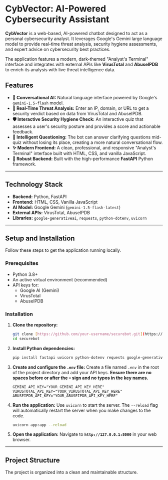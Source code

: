 # CybVector: AI-Powered Cybersecurity Assistant



**CybVector** is a web-based, AI-powered chatbot designed to act as a personal cybersecurity analyst. It leverages Google's Gemini large language model to provide real-time threat analysis, security hygiene assessments, and expert advice on cybersecurity best practices.



The application features a modern, dark-themed "Analyst's Terminal" interface and integrates with external APIs like **VirusTotal** and **AbuseIPDB** to enrich its analysis with live threat intelligence data.

## Features

* **🤖 Conversational AI:** Natural language interface powered by Google's `gemini-1.5-flash` model.
* **🔎 Real-Time Threat Analysis:** Enter an IP, domain, or URL to get a security verdict based on data from VirusTotal and AbuseIPDB.
* **🛡️ Interactive Security Hygiene Check:** An interactive quiz that assesses a user's security posture and provides a score and actionable feedback.
* **🧠 Intelligent Questioning:** The bot can answer clarifying questions mid-quiz without losing its place, creating a more natural conversational flow.
* **✨ Modern Frontend:** A clean, professional, and responsive "Analyst's Terminal" interface built with HTML, CSS, and vanilla JavaScript.
* **🐍 Robust Backend:** Built with the high-performance **FastAPI** Python framework.

---

## Technology Stack

* **Backend:** Python, FastAPI
* **Frontend:** HTML, CSS, Vanilla JavaScript
* **AI Model:** Google Gemini (`gemini-1.5-flash-latest`)
* **External APIs:** VirusTotal, AbuseIPDB
* **Libraries:** `google-generativeai`, `requests`, `python-dotenv`, `uvicorn`

---

## Setup and Installation

Follow these steps to get the application running locally.

### Prerequisites

* Python 3.8+
* An active virtual environment (recommended)
* API keys for:
    * Google AI (Gemini)
    * VirusTotal
    * AbuseIPDB

### Installation

1.  **Clone the repository:**
    ```bash
    git clone [https://github.com/your-username/securebot.git](https://github.com/your-username/securebot.git)
    cd securebot
    ```

2.  **Install Python dependencies:**
    ```bash
    pip install fastapi uvicorn python-dotenv requests google-generativeai
    ```

3.  **Create and configure the `.env` file:**
    Create a file named `.env` in the root of the project directory and add your API keys. **Ensure there are no spaces before or after the `=` sign and no typos in the key names.**

    ```text
    GEMINI_API_KEY="YOUR_GEMINI_API_KEY_HERE"
    VIRUSTOTAL_API_KEY="YOUR_VIRUSTOTAL_API_KEY_HERE"
    ABUSEIPDB_API_KEY="YOUR_ABUSEIPDB_API_KEY_HERE"
    ```

4.  **Run the application:**
    Use `uvicorn` to start the server. The `--reload` flag will automatically restart the server when you make changes to the code.

    ```bash
    uvicorn app:app --reload
    ```

5.  **Open the application:**
    Navigate to **`http://127.0.0.1:8000`** in your web browser.

---

## Project Structure

The project is organized into a clean and maintainable structure.
